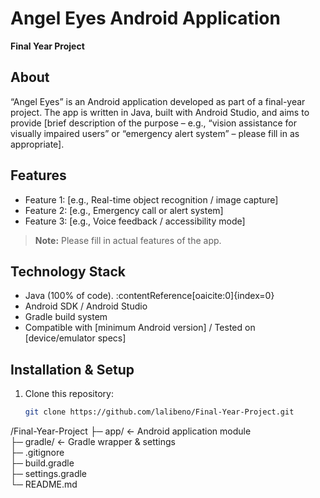 # Angel Eyes Android Application  
**Final Year Project**

## About  
“Angel Eyes” is an Android application developed as part of a final-year project. The app is written in Java, built with Android Studio, and aims to provide [brief description of the purpose – e.g., “vision assistance for visually impaired users” or “emergency alert system” – please fill in as appropriate].

## Features  
- Feature 1: [e.g., Real-time object recognition / image capture]  
- Feature 2: [e.g., Emergency call or alert system]  
- Feature 3: [e.g., Voice feedback / accessibility mode]  
> **Note:** Please fill in actual features of the app.

## Technology Stack  
- Java (100% of code). :contentReference[oaicite:0]{index=0}  
- Android SDK / Android Studio  
- Gradle build system  
- Compatible with [minimum Android version] / Tested on [device/emulator specs]

## Installation & Setup  
1. Clone this repository:  
   ```bash  
   git clone https://github.com/lalibeno/Final-Year-Project.git

/Final-Year-Project
├─ app/             ← Android application module  
├─ gradle/          ← Gradle wrapper & settings  
├─ .gitignore  
├─ build.gradle  
├─ settings.gradle  
└─ README.md

